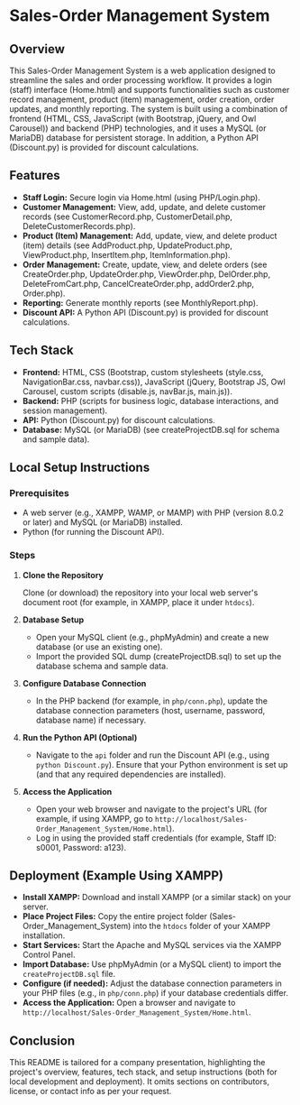 # Sales-Order Management System

## Overview

This Sales-Order Management System is a web application designed to streamline the sales and order processing workflow. It provides a login (staff) interface (Home.html) and supports functionalities such as customer record management, product (item) management, order creation, order updates, and monthly reporting. The system is built using a combination of frontend (HTML, CSS, JavaScript (with Bootstrap, jQuery, and Owl Carousel)) and backend (PHP) technologies, and it uses a MySQL (or MariaDB) database for persistent storage. In addition, a Python API (Discount.py) is provided for discount calculations.

## Features

- **Staff Login:** Secure login via Home.html (using PHP/Login.php).
- **Customer Management:** View, add, update, and delete customer records (see CustomerRecord.php, CustomerDetail.php, DeleteCustomerRecords.php).
- **Product (Item) Management:** Add, update, view, and delete product (item) details (see AddProduct.php, UpdateProduct.php, ViewProduct.php, InsertItem.php, ItemInformation.php).
- **Order Management:** Create, update, view, and delete orders (see CreateOrder.php, UpdateOrder.php, ViewOrder.php, DelOrder.php, DeleteFromCart.php, CancelCreateOrder.php, addOrder2.php, Order.php).
- **Reporting:** Generate monthly reports (see MonthlyReport.php).
- **Discount API:** A Python API (Discount.py) is provided for discount calculations.

## Tech Stack

- **Frontend:** HTML, CSS (Bootstrap, custom stylesheets (style.css, NavigationBar.css, navbar.css)), JavaScript (jQuery, Bootstrap JS, Owl Carousel, custom scripts (disable.js, navBar.js, main.js)).
- **Backend:** PHP (scripts for business logic, database interactions, and session management).
- **API:** Python (Discount.py) for discount calculations.
- **Database:** MySQL (or MariaDB) (see createProjectDB.sql for schema and sample data).

## Local Setup Instructions

### Prerequisites

- A web server (e.g., XAMPP, WAMP, or MAMP) with PHP (version 8.0.2 or later) and MySQL (or MariaDB) installed.
- Python (for running the Discount API).

### Steps

1. **Clone the Repository**

   Clone (or download) the repository into your local web server's document root (for example, in XAMPP, place it under `htdocs`).

2. **Database Setup**

   - Open your MySQL client (e.g., phpMyAdmin) and create a new database (or use an existing one).
   - Import the provided SQL dump (createProjectDB.sql) to set up the database schema and sample data.

3. **Configure Database Connection**

   - In the PHP backend (for example, in `php/conn.php`), update the database connection parameters (host, username, password, database name) if necessary.

4. **Run the Python API (Optional)**

   - Navigate to the `api` folder and run the Discount API (e.g., using `python Discount.py`). Ensure that your Python environment is set up (and that any required dependencies are installed).

5. **Access the Application**

   - Open your web browser and navigate to the project's URL (for example, if using XAMPP, go to `http://localhost/Sales-Order_Management_System/Home.html`).
   - Log in using the provided staff credentials (for example, Staff ID: s0001, Password: a123).

## Deployment (Example Using XAMPP)

- **Install XAMPP:** Download and install XAMPP (or a similar stack) on your server.
- **Place Project Files:** Copy the entire project folder (Sales-Order_Management_System) into the `htdocs` folder of your XAMPP installation.
- **Start Services:** Start the Apache and MySQL services via the XAMPP Control Panel.
- **Import Database:** Use phpMyAdmin (or a MySQL client) to import the `createProjectDB.sql` file.
- **Configure (if needed):** Adjust the database connection parameters in your PHP files (e.g., in `php/conn.php`) if your database credentials differ.
- **Access the Application:** Open a browser and navigate to `http://localhost/Sales-Order_Management_System/Home.html`.

## Conclusion

This README is tailored for a company presentation, highlighting the project's overview, features, tech stack, and setup instructions (both for local development and deployment). It omits sections on contributors, license, or contact info as per your request.